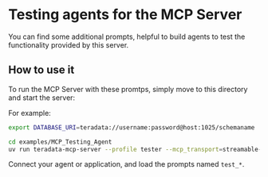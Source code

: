 # Testing agents for the MCP Server

You can find some additional prompts, helpful to build agents to test the functionality provided by this server.

## How to use it

To run the MCP Server with these promtps, simply move to this directory and start the server:

For example:

```sh
export DATABASE_URI=teradata://username:password@host:1025/schemaname
```

```sh
cd examples/MCP_Testing_Agent
uv run teradata-mcp-server --profile tester --mcp_transport=streamable-http --mcp_port=8001
```

Connect your agent or application, and load the prompts named `test_*`.